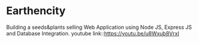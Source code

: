 # Earthencity

Building a  seeds&plants selling Web Application using Node JS, Express JS and Database Integration. 
youtube link::https://youtu.be/u8Wxub8VrxI
